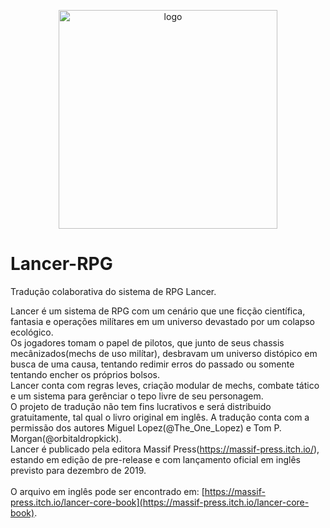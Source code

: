 <p align="center">
  <img height="350" alt="logo" src="https://img.itch.zone/aW1nLzIxNTQwMTQuanBn/347x500/PzU%2F3i.jpg">
</p>

# Lancer-RPG
Tradução colaborativa do sistema de RPG Lancer.

Lancer é um sistema de RPG com um cenário que une ficção científica, fantasia e operações milítares em um universo devastado por um colapso ecológico.</br>
Os jogadores tomam o papel de pilotos, que junto de seus chassis mecânizados(mechs de uso milítar), desbravam um universo distópico  em busca de uma causa, tentando redimir erros do passado ou somente tentando encher os próprios bolsos.</br>
Lancer conta com regras leves, criação modular de mechs, combate tático e um sistema para gerênciar o tepo livre de seu personagem.</br>
O projeto de tradução não tem fins lucrativos e será distribuido gratuitamente, tal qual o livro original em inglês.
A tradução conta com a permissão dos autores Miguel Lopez(@The_One_Lopez) e Tom P. Morgan(@orbitaldropkick).</br>
Lancer é publicado pela editora Massif Press(https://massif-press.itch.io/), estando em edição de pre-release e com lançamento oficial em inglês previsto para dezembro de 2019.</br>
</br>
O arquivo em inglês pode ser encontrado em: [https://massif-press.itch.io/lancer-core-book](https://massif-press.itch.io/lancer-core-book).
